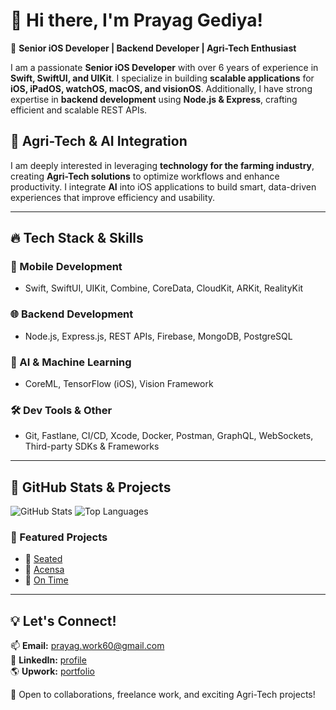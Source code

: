 # 👋 Hi there, I'm Prayag Gediya!

🚀 **Senior iOS Developer | Backend Developer | Agri-Tech Enthusiast**

I am a passionate **Senior iOS Developer** with over 6 years of experience in **Swift, SwiftUI, and UIKit**. I specialize in building **scalable applications** for **iOS, iPadOS, watchOS, macOS, and visionOS**. Additionally, I have strong expertise in **backend development** using **Node.js & Express**, crafting efficient and scalable REST APIs.

## 🌱 Agri-Tech & AI Integration
I am deeply interested in leveraging **technology for the farming industry**, creating **Agri-Tech solutions** to optimize workflows and enhance productivity. I integrate **AI** into iOS applications to build smart, data-driven experiences that improve efficiency and usability.

---

## 🔥 Tech Stack & Skills
### 🎨 Mobile Development
- Swift, SwiftUI, UIKit, Combine, CoreData, CloudKit, ARKit, RealityKit  

### 🌐 Backend Development
- Node.js, Express.js, REST APIs, Firebase, MongoDB, PostgreSQL  

### 🤖 AI & Machine Learning
- CoreML, TensorFlow (iOS), Vision Framework  

### 🛠️ Dev Tools & Other
- Git, Fastlane, CI/CD, Xcode, Docker, Postman, GraphQL, WebSockets, Third-party SDKs & Frameworks  

---

## 📌 GitHub Stats & Projects
![GitHub Stats](https://github-readme-stats.vercel.app/api?username=gediyaprayag&hide=contribs,prs)
![Top Languages](https://github-readme-stats.vercel.app/api/top-langs/?username=gediyaprayag&hide_progress=false&layout=compact)

### 🚀 Featured Projects
- 📱 [Seated](https://apps.apple.com/in/app/seated-seating-plans-dining/id1601137387)
- 📱 [Acensa](https://apps.apple.com/in/app/acensa-health/id1628889110)
- 📱 [On Time](https://apps.apple.com/us/app/ontime-plan-your-day/id6467190891)

---

## 💡 Let's Connect!
📫 **Email:** prayag.work60@gmail.com  
💼 **LinkedIn:** [profile](https://www.linkedin.com/in/%EF%A3%BF-prayag-gediya-380314145/)    
🌎 **Upwork:** [portfolio](https://www.upwork.com/freelancers/~01eab71240ed2222f1)  

💙 Open to collaborations, freelance work, and exciting Agri-Tech projects!

